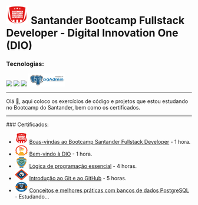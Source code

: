 #  <img src=img/bootcamp-santander-fullstack-developer.png width="60" height="50" > Santander Bootcamp Fullstack Developer - Digital Innovation One (DIO)

 ### Tecnologias:

<img src="https://img.shields.io/badge/Git-F05032?style=for-the-badge&logo=git&logoColor=white"> <img src="https://img.shields.io/badge/GitHub-100000?style=for-the-badge&logo=github&logoColor=white"> <img src="https://img.shields.io/badge/PostgreSQL-316192?style=for-the-badge&logo=postgresql&logoColor=white"> <img src="img/pg_admin_4.jpg" width="100" height="35"> 

<hr>
Olá 👋, aqui coloco os exercícios de código e projetos que estou estudando no Bootcamp do Santander, bem como os certificados.

<hr>
### Certificados:

<ul>
    <li>
        <img src="img/bootcamp-santander-fullstack-developer.png" width="35" height="30">
        <a href="https://certificates.digitalinnovation.one/F3F36FAF">Boas-vindas ao Bootcamp Santander Fullstack Developer</a> - 1 hora.
    </li>
    <li>
        <img src="img/dio.png" width="35" height="30">
        <a href="https://certificates.digitalinnovation.one/7AB87C4B">Bem-vindo à DIO</a> - 1 hora.
    </li>
    <li>
        <img src="img/logica-programacao-essencial.png" width="35" height="30">
        <a href="https://certificates.digitalinnovation.one/2F5F89D5">Lógica de programação essencial</a> - 4 horas.
    </li>
    <li>
        <img src="img/git-github.png" width="35" height="30">
        <a href="https://certificates.digitalinnovation.one/ECCD3E86">Introdução ao Git e ao GitHub</a> - 5 horas.
    </li>
    <li>
        <img src="img/bd_postgresql.png" width="35" height="30">
        <a href="https://certificates.digitalinnovation.one/ECCD3E86">
            Conceitos e melhores práticas com bancos de dados PostgreSQL</a> - Estudando...
    </li>
</ul>

